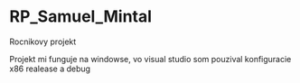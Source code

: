 # RP_Samuel_Mintal
Rocnikovy projekt

Projekt mi funguje na windowse, vo visual studio som pouzival konfiguracie x86 realease a debug
